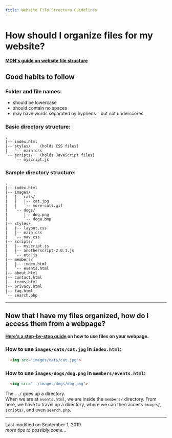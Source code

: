 ```yaml
---
title: Website File Structure Guidelines
---
```


# How should I organize files for my website?
#### [MDN's guide on website file structure](https://developer.mozilla.org/en-US/docs/Learn/Getting_started_with_the_web/Dealing_with_files)

## Good habits to follow

### Folder and file names:  
* should be lowercase  
* should contain no spaces  
* may have words separated by hyphens `-` but not underscores `_`  

### Basic directory structure:
```
.
|-- index.html
|-- styles/    (holds CSS files)
|   `-- main.css
`-- scripts/   (holds JavaScript files)
    `-- myscript.js
```

### Sample directory structure:
```
.
|-- index.html
|-- images/
|   |-- cats/
|   |   |-- cat.jpg
|   |   `-- more-cats.gif
|   `-- dogs/
|       |-- dog.png
|       `-- doge.bmp
|-- styles/
|   |-- layout.css
|   |-- main.css
|   `-- nav.css
|-- scripts/
|   |-- myscript.js
|   |-- anotherscript-2.0.1.js
|   `-- etc.js
|-- members/
|   |-- index.html
|   `-- events.html
|-- about.html
|-- contact.html
|-- terms.html
|-- privacy.html
|-- faq.html
`-- search.php
```

---
## Now that I have my files organized, how do I access them from a webpage?
__[Here's a step-by-step guide](accessing-files.md) on how to use files on your webpage.__  

### How to use `images/cats/cat.jpg` in `index.html`:
```html
  <img src="images/cats/cat.jpg">
```
### How to use `images/dogs/dog.png` in `members/events.html`:
```html
  <img src="../images/dogs/dog.png">
```
The `../` goes up a directory.  
When we are at `events.html`, we are inside the `members/` directory. From here, we have to travel up a directory, where we can then access `images/`, `scripts/`, and even `search.php`.  

---
Last modified on September 1, 2019.  
_more tips to possibly come..._  
